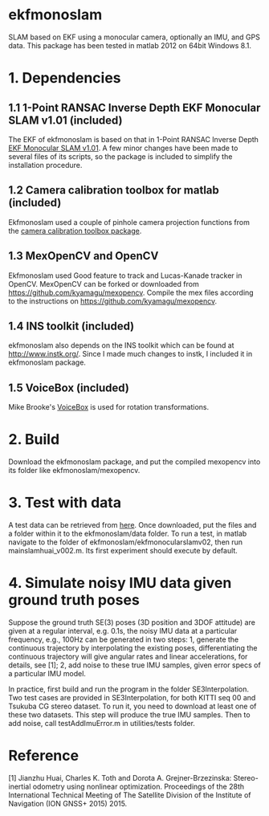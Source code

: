 # ekfmonoslam

SLAM based on EKF using a monocular camera, optionally an IMU, and GPS data. This package has been tested in matlab 2012 on 64bit Windows 8.1. 

# 1. Dependencies

## 1.1 1-Point RANSAC Inverse Depth EKF Monocular SLAM v1.01 (included)

The EKF of ekfmonoslam is based on that in 1-Point RANSAC Inverse Depth [EKF Monocular SLAM v1.01](http://webdiis.unizar.es/~jcivera/code/1p-ransac-ekf-monoslam.html). A few minor changes have been made to several files of its scripts, so the package is included to simplify the installation procedure.

## 1.2 Camera calibration toolbox for matlab (included)

Ekfmonoslam used a couple of pinhole camera projection functions from the [camera calibration toolbox package](http://www.vision.caltech.edu/bouguetj/calib_doc/download/toolbox_calib.zip).

## 1.3 MexOpenCV and OpenCV

Ekfmonoslam used Good feature to track and Lucas-Kanade tracker in OpenCV. MexOpenCV can be forked or downloaded from https://github.com/kyamagu/mexopencv. Compile the mex files according to the instructions on https://github.com/kyamagu/mexopencv.

## 1.4 INS toolkit (included)

ekfmonoslam also depends on the INS toolkit which can be found at http://www.instk.org/. Since I made much changes to instk, I included it in ekfmonoslam package.

## 1.5 VoiceBox (included)

Mike Brooke's [VoiceBox](http://www.ee.ic.ac.uk/hp/staff/dmb/voicebox/voicebox.html) is used for rotation transformations.


# 2. Build

Download the ekfmonoslam package, and put the compiled mexopencv into its folder like ekfmonoslam/mexopencv.

# 3. Test with data

A test data can be retrieved from [here](https://pan.baidu.com/s/1c1IdiQO). Once downloaded, put the files and a folder within it to the ekfmonoslam/data folder. To run a test, in matlab navigate to the folder of ekfmonoslam/ekfmonocularslamv02, then run mainslamhuai_v002.m. Its first experiment should execute by default.

# 4. Simulate noisy IMU data given ground truth poses

Suppose the ground truth SE(3) poses (3D position and 3DOF attitude) are given at a regular interval, e.g. 0.1s, the noisy IMU data at a particular frequency, e.g., 100Hz can be generated in two steps: 1, generate the continuous trajectory by interpolating the existing poses, differentiating the continuous trajectory will give angular rates and linear accelerations, for details, see [1]; 2, add noise to these true IMU samples, given error specs of a particular IMU model.

In practice, first build and run the program in the folder SE3Interpolation. Two test cases are provided in SE3Interpolation, for both KITTI seq 00 and Tsukuba CG stereo dataset. To run it, you need to download at least one of these two datasets. This step will produce the true IMU samples. Then to add noise, call testAddImuError.m in utilities/tests folder.


# Reference

[1] Jianzhu Huai, Charles K. Toth and Dorota A. Grejner-Brzezinska: Stereo-inertial odometry using nonlinear optimization. Proceedings of the 28th International Technical Meeting of The Satellite Division of the Institute of Navigation (ION GNSS+ 2015) 2015.
